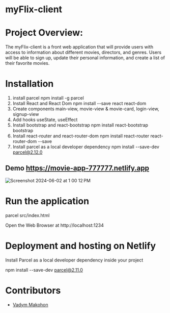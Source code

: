 # myFlix-client

# Project Overview:

The myFlix-client is a front web application that will provide users with access to information about different movies, directors, and genres. Users will be able to sign up, update their personal information, and create a list of their favorite movies.

# Installation

1. install parcel npm install -g parcel
2. Install React and React Dom npm install --save react react-dom
3. Create components main-view, movie-view & movie-card, login-view, signup-view
4. Add hooks useState, useEffect
5. Install bootstrap and react-bootstrap  npm install react-bootstrap bootstrap
6. Install react-router and react-router-dom npm install react-router react-router-dom --save
7. Install parcel as a local developer dependency npm install --save-dev parcel@2.12.0

## Demo https://movie-app-777777.netlify.app
![Screenshot 2024-06-02 at 1 00 12 PM](https://github.com/VadymMakohon/myFlix-client/assets/138728243/1e3d8acf-0469-4a0c-8074-94f88e064460)
# Run the application

parcel src/index.html

Open the Web Browser at http://localhost:1234

# Deployment and hosting on Netlify

Install Parcel as a local developer dependency inside your project

npm install --save-dev  parcel@2.11.0

# Contributors

- [Vadym Makohon](https://github.com/VadymMakohon)
